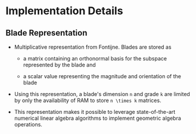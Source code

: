 # Implementation Details

## Blade Representation

* Multiplicative representation from Fontijne. Blades are stored as

  * a matrix containing an orthonormal basis for the subspace represented by the blade and

  * a scalar value representing the magnitude and orientation of the blade

* Using this representation, a blade's dimension ``n`` and grade ``k`` are limited by only
  the availability of RAM to store ``n \times k`` matrices.

* This representation makes it possible to leverage state-of-the-art numerical linear
  algebra algorithms to implement geometric algebra operations.
